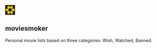 <img src="https://github.com/spielersun/moviesmoker/blob/master/ms-interest.png" title="expand" style="width:32px;height:32px;"/>

## moviesmoker 

Personal movie lists based on three categories: Wish, Watched, Banned.
